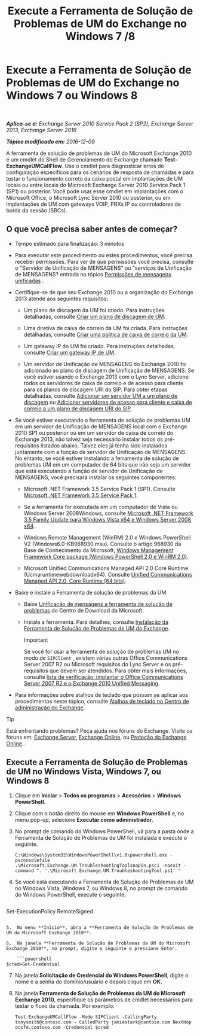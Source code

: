 ﻿---
title: 'Execute a Ferramenta de Solução de Problemas de UM do Exchange no Windows 7 /8'
TOCTitle: Execute a Ferramenta de Solução de Problemas de UM do Exchange no Windows 7 ou Windows 8
ms:assetid: 98d6869d-ee4a-4088-849d-ef75b0f5d932
ms:mtpsurl: https://technet.microsoft.com/pt-br/library/Ff851872(v=EXCHG.150)
ms:contentKeyID: 56270512
ms.date: 05/22/2018
mtps_version: v=EXCHG.150
ms.translationtype: MT
---

# Execute a Ferramenta de Solução de Problemas de UM do Exchange no Windows 7 ou Windows 8

 

_**Aplica-se a:** Exchange Server 2010 Service Pack 2 (SP2), Exchange Server 2013, Exchange Server 2016_

_**Tópico modificado em:** 2016-12-09_

A ferramenta de solução de problemas de UM do Microsoft Exchange 2010 é um cmdlet do Shell de Gerenciamento do Exchange chamado **Test-ExchangeUMCallFlow**. Use o cmdlet para diagnosticar erros de configuração específicos para os cenários de resposta de chamadas e para testar o funcionamento correto da caixa postal em implantações de UM locais ou entre locais do Microsoft Exchange Server 2010 Service Pack 1 (SP1) ou posterior. Você pode usar esse cmdlet em implantações com o Microsoft Office, o Microsoft Lync Server 2010 ou posterior, ou em implantações de UM com gateways VOIP, PBXs IP ou controladores de borda da sessão (SBCs).

## O que você precisa saber antes de começar?

  - Tempo estimado para finalização: 3 minutos

  - Para executar este procedimento ou estes procedimentos, você precisa receber permissões. Para ver de que permissões você precisa, consulte o "Servidor de Unificação de MENSAGENS" ou "serviços de Unificação de MENSAGENS? entrada no tópico [Permissões de mensagens unificadas](unified-messaging-permissions-exchange-2013-help.md) .

  - Certifique-se de que seu Exchange 2010 ou a organização do Exchange 2013 atende aos seguintes requisitos:
    
      - Um plano de discagem da UM foi criado. Para instruções detalhadas, consulte [Criar um plano de discagem de UM](https://docs.microsoft.com/pt-br/exchange/voice-mail-unified-messaging/connect-voice-mail-system/create-um-dial-plan).
    
      - Uma diretiva de caixa de correio da UM foi criada. Para instruções detalhadas, consulte [Criar uma política de caixa de correio da UM](https://docs.microsoft.com/pt-br/exchange/voice-mail-unified-messaging/set-up-voice-mail/create-um-mailbox-policy).
    
      - Um gateway IP do UM foi criado. Para instruções detalhadas, consulte [Criar um gateway IP de UM](https://docs.microsoft.com/pt-br/exchange/voice-mail-unified-messaging/connect-voice-mail-system/create-um-ip-gateway).
    
      - Um servidor de Unificação de MENSAGENS do Exchange 2010 foi adicionado ao plano de discagem de Unificação de MENSAGENS. Se você estiver usando o Exchange 2013 com o Lync Server, adicione todos os servidores de caixa de correio e de acesso para cliente para os planos de discagem URI do SIP. Para obter etapas detalhadas, consulte [Adicionar um servidor UM a um plano de discagem](https://go.microsoft.com/fwlink/p/?linkid=313051) ou [Adicionar servidores de acesso para cliente e caixa de correio a um plano de discagem URI do SIP](add-mailbox-and-client-access-servers-to-a-sip-uri-dial-plan-exchange-2013-help.md).

  - Se você estiver executando a ferramenta de solução de problemas UM em um servidor de Unificação de MENSAGENS local com o Exchange 2010 SP1 ou posterior ou em um servidor de caixa de correio do Exchange 2013, não talvez seja necessário instalar todos os pré-requisitos listados abaixo. Talvez eles já tenha sido instalados juntamente com a função de servidor de Unificação de MENSAGENS. No entanto, se você estiver instalando a ferramenta de solução de problemas UM em um computador de 64 bits que não seja um servidor que está executando a função de servidor de Unificação de MENSAGENS, você precisará instalar os seguintes componentes:
    
      - Microsoft .NET Framework 3.5 Service Pack 1 (SP1). Consulte [Microsoft .NET Framework 3.5 Service Pack 1](https://go.microsoft.com/fwlink/p/?linkid=152380).
    
      - Se a ferramenta for executada em um computador de Vista ou Windows Server 2008Windows, consulte [Microsoft .NET Framework 3.5 Family Update para Windows Vista x64 e Windows Server 2008 x64](https://go.microsoft.com/fwlink/p/?linkid=178998).
    
      - Windows Remote Management (WinRM) 2.0 e Windows PowerShell V2 (Windows6.0-KB968930.msu). Consulte o artigo 968930 da Base de Conhecimento da Microsoft, [Windows Management Framework Core package (Windows PowerShell 2.0 e WinRM 2.0)](http://go.microsoft.com/fwlink/p/?linkid=3052&kbid=968930).
    
      - Microsoft Unified Communications Managed API 2.0 Core Runtime (Ucmaruntimewebdownloadx64). Consulte [Unified Communications Managed API 2.0, Core Runtime (64 bits)](https://go.microsoft.com/fwlink/p/?linkid=198175).

  - Baixe e instale a Ferramenta de solução de problemas da UM.
    
      - Baixe [Unificação de mensagens a ferramenta de solução de problemas](https://go.microsoft.com/fwlink/p/?linkid=182625) do Centro de Download da Microsoft.
    
      - Instale a ferramenta. Para detalhes, consulte [Instalação da Ferramenta de Solução de Problemas de UM do Exchange](install-the-exchange-um-troubleshooting-tool-exchange-2013-help.md).
        

        > [!IMPORTANT]
        > Se você for usar a ferramenta de solução de problemas UM no modo de <CODE>SIPClient</CODE> , existem várias outras Office Communications Server 2007 R2 ou Microsoft requisitos do Lync Server e os pré-requisitos que devem ser atendidos. Para obter mais informações, consulte <A href="https://go.microsoft.com/fwlink/p/?linkid=311961">lista de verificação: implantar o Office Communications Server 2007 R2 e o Exchange 2010 Unified Messaging</A>.



  - Para informações sobre atalhos de teclado que possam se aplicar aos procedimentos neste tópico, consulte [Atalhos de teclado no Centro de administração do Exchange](keyboard-shortcuts-in-the-exchange-admin-center-exchange-online-protection-help.md).


> [!TIP]
> Está enfrentando problemas? Peça ajuda nos fóruns do Exchange. Visite os fóruns em: <A href="https://go.microsoft.com/fwlink/p/?linkid=60612">Exchange Server</A>, <A href="https://go.microsoft.com/fwlink/p/?linkid=267542">Exchange Online</A>, ou <A href="https://go.microsoft.com/fwlink/p/?linkid=285351">Proteção do Exchange Online</A>..



## Execute a Ferramenta de Solução de Problemas de UM no Windows Vista, Windows 7, ou Windows 8

1.  Clique em **Iniciar** \> **Todos os programas** \> **Acessórios** \> **Windows PowerShell**.

2.  Clique com o botão direito do mouse em **Windows PowerShell** e, no menu pop-up, selecione **Executar como administrador**.

3.  No prompt de comando do Windows PowerShell, vá para a pasta onde a Ferramenta de Solução de Problemas de UM foi instalada e execute o seguinte.
    
        C:\Windows\System32\WindowsPowerShell\v1.0\powershell.exe -psconsolefile .\Microsoft.Exchange.UM.TroubleshootingToolsnapin.psc1 -noexit -command ". '.\Microsoft.Exchange.UM.TroubleshootingTool.ps1' "

4.  Se você está executando a Ferramenta de Solução de Problemas de UM no Windows Vista, Windows 7, ou Windows 8, no prompt de comando do Windows PowerShell, execute o seguinte.
    
    ```powershell
Set-ExecutionPolicy RemoteSigned
```

5.  No menu **Início**, abra a **Ferramenta de Solução de Problemas de UM do Microsoft Exchange 2010**.

6.  Na janela **Ferramenta de Solução de Problemas da UM do Microsoft Exchange 2010**, no prompt, digite o seguinte e pressione Enter.
    
    ```powershell
$cred=Get-Credential
```

7.  Na janela **Solicitação de Credencial do Windows PowerShell**, digite o nome e a senha do domínio/usuário e depois clique em **OK**.

8.  Na janela **Ferramenta de Solução de Problemas da UM do Microsoft Exchange 2010**, especifique os parâmetros de cmdlet necessários para testar o fluxo da chamada. Por exemplo:
    
        Test-ExchangeUMCallFlow -Mode SIPClient -CallingParty tonysmith@contoso.com - CalledParty jamiestark@contoso.com NextHop ocsfe.contoso.com -Credential $cred

